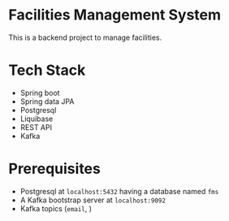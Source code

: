 # Facilities Management System
This is a backend project to manage facilities.

# Tech Stack
 - Spring boot
 - Spring data JPA
 - Postgresql
 - Liquibase
 - REST API
 - Kafka

# Prerequisites
 - Postgresql at `localhost:5432` having a database named `fms`
 - A Kafka bootstrap server at `localhost:9092`
 - Kafka topics (`email`, )
